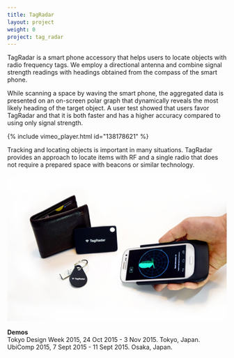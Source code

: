```yaml
---
title: TagRadar
layout: project
weight: 0
project: tag_radar
---
```

TagRadar is a smart phone accessory that helps users to locate objects with radio frequency tags. We employ a directional antenna and combine signal strength readings with headings obtained from the compass of the smart
phone.

While scanning a space by waving the smart phone, the aggregated data is presented on an on-screen polar graph that dynamically reveals the most likely heading of the target object. A user test showed that users favor TagRadar and that it is both faster and has a higher accuracy compared to using only signal strength.

{% include vimeo_player.html id="138178621" %}

Tracking and locating objects is important in many situations. TagRadar provides an approach to locate items with RF and a single radio that does not require a prepared space with beacons or similar technology.

![](<img/polished_prototype.png>)


**Demos**   
Tokyo Design Week 2015, 24 Oct 2015 - 3 Nov 2015. Tokyo, Japan.   
UbiComp 2015, 7 Sept 2015 - 11 Sept 2015. Osaka, Japan.   

